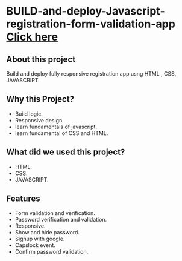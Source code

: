 # BUILD-and-deploy-Javascript-registration-form-validation-app [Click here](https://javascript-registration-form-validation-1amnc6j2v-godz-k.vercel.app/)
## About this project
Build and deploy fully responsive registration app usng HTML , CSS, JAVASCRIPT. 
## Why this Project?
- Build logic.
- Responsive design.
- learn fundamentals of javascript.
- learn fundamental of CSS and HTML.

## What did we used this project?
- HTML.
- CSS.
- JAVASCRIPT.

## Features
- Form validation and verification.
- Password verification and validation.
- Responsive.
- Show and hide password.
- Signup with google.
- Capslock event. 
- Confirm password validation.
